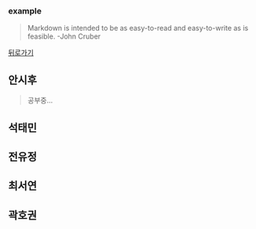 ### example
> Markdown is intended to be as easy-to-read and easy-to-write as is feasible. -John Cruber

[뒤로가기](./README.md)


## 안시후
> 공부중...
  
  
## 석태민
  
  
## 전유정
  
  
## 최서연
  
  
## 곽호권
  
  
